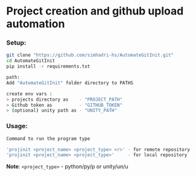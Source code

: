# Project creation and github upload automation 

### Setup: 
```bash
git clone "https://github.com/simhadri-hs/AutomateGitInit.git"
cd AutomateGitInit
pip install -r requirements.txt

path:
Add "AutomateGitInit" folder directory to PATHS

create env vars :
> projects directory as    - "PROJECT_PATH"
> Github token as          - "GITHUB_TOKEN"
> (optional) unity path as - "UNITY_PATH"
```

### Usage:
```bash
Command to run the program type

'projinit <project_name> <project_type> <r>' - for remote repository
'projinit <project_name> <project_type>'     - for local repository
```
**Note**: ```<project_type>``` - python/py/p or unity/un/u
